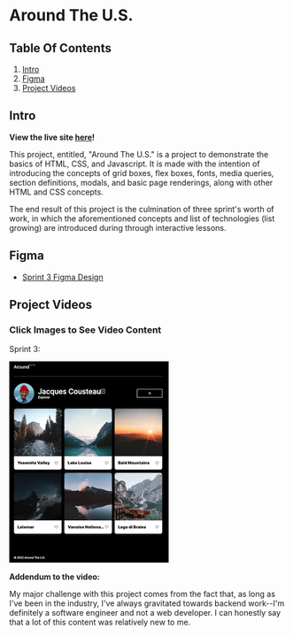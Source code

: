 # Around The U.S.

## Table Of Contents
1. [Intro](#intro)
2. [Figma](#figma)
4. [Project Videos](#project-videos)
  
## Intro

**View the live site [here](https://focusthenflex.github.io/se_project_aroundtheus/)!**

This project, entitled, "Around The U.S." is a project to demonstrate the basics
of HTML, CSS, and Javascript. It is made with the intention of introducing the concepts
of grid boxes, flex boxes, fonts, media queries, section definitions, modals, and
basic page renderings, along with other HTML and CSS concepts.

The end result of this project is the culmination of three sprint's worth of work,
in which the aforementioned concepts and list of technologies (list growing) are
introduced during through interactive lessons.
  
## Figma
  
* [Sprint 3 Figma Design](https://www.figma.com/file/ii4xxsJ0ghevUOcssTlHZv/Sprint-3%3A-Around-the-US?node-id=0%3A1)

## Project Videos
### __Click Images to See Video Content__


Sprint 3:  

[![](./images/README/Sprint_3.png)](https://www.youtube.com/watch?v=II7nWWtRcxE)

**Addendum to the video:**

My major challenge with this project comes from the fact that, as long as I've been
in the industry, I've always gravitated towards backend work--I'm definitely a software
engineer and not a web developer. I can honestly say that a lot of this content
was relatively new to me.